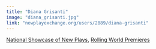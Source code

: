 ```yaml
---
title: "Diana Grisanti"
image: "diana_grisanti.jpg"
link: "newplayexchange.org/users/2889/diana-grisanti"
---
```


[National Showcase of New Plays](/affiliated-artists/national-showcase-of-new-plays), [Rolling World Premieres](/affiliated-artists/rolling-world-premieres)
